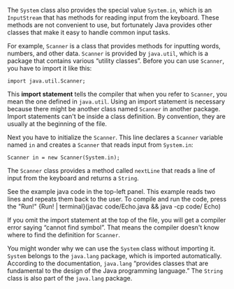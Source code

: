 The `System` class also provides the special value `System.in`, which is an `InputStream` that has methods for reading input from the keyboard.
These methods are not convenient to use, but fortunately Java provides other classes that make it easy to handle common input tasks.


For example, `Scanner` is a class that provides methods for inputting words, numbers, and other data.
`Scanner` is provided by `java.util`, which is a package that contains various “utility classes”.
Before you can use `Scanner`, you have to import it like this:

```code
import java.util.Scanner;
```


This **import statement** tells the compiler that when you refer to `Scanner`, you mean the one defined in `java.util`.
Using an import statement is necessary because there might be another class named `Scanner` in another package.
Import statements can't be inside a class definition.
By convention, they are usually at the beginning of the file.

Next you have to initialize the `Scanner`.
This line declares a `Scanner` variable named `in` and creates a `Scanner` that reads input from `System.in`:

```code
Scanner in = new Scanner(System.in);
```

The `Scanner` class provides a method called `nextLine` that reads a line of input from the keyboard and returns a `String`.


See the example java code in the top-left panel. This example reads two lines and repeats them back to the user.
To compile and run the code, press the "Run!"
{Run! | terminal}(javac code/Echo.java && java -cp code/ Echo)




If you omit the import statement at the top of the file, you will get a compiler error saying “cannot find symbol”.
That means the compiler doesn't know where to find the definition for `Scanner`.


You might wonder why we can use the `System` class without importing it.
`System` belongs to the `java.lang` package, which is imported automatically.
According to the documentation, `java.lang` “provides classes that are fundamental to the design of the Java programming language.”
The `String` class is also part of the `java.lang` package.